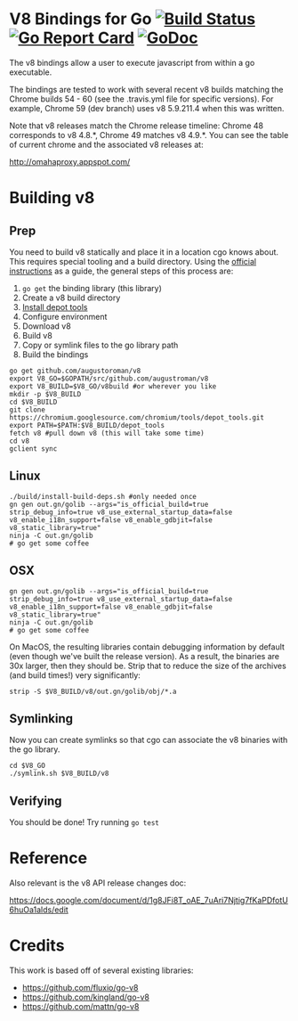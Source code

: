 
# V8 Bindings for Go [![Build Status](https://travis-ci.org/augustoroman/v8.svg?branch=master)](https://travis-ci.org/augustoroman/v8)  [![Go Report Card](https://goreportcard.com/badge/github.com/augustoroman/v8)](https://goreportcard.com/report/github.com/augustoroman/v8)  [![GoDoc](https://godoc.org/github.com/augustoroman/v8?status.svg)](https://godoc.org/github.com/augustoroman/v8)

The v8 bindings allow a user to execute javascript from within a go executable.

The bindings are tested to work with several recent v8 builds matching the
Chrome builds 54 - 60 (see the .travis.yml file for specific versions).  For
example, Chrome 59 (dev branch) uses v8 5.9.211.4 when this was written.

Note that v8 releases match the Chrome release timeline:
Chrome 48 corresponds to v8 4.8.\*, Chrome 49 matches v8 4.9.\*.  You can see
the table of current chrome and the associated v8 releases at:

  http://omahaproxy.appspot.com/

# Building  v8
## Prep
You need to build v8 statically and place it in a location cgo knows about. This requires special tooling and a build directory. Using the [official instructions](https://github.com/v8/v8/wiki/Building-from-Source) as a guide, the general steps of this process are:

1. `go get` the binding library (this library)
1. Create a v8 build directory
1. [Install depot tools](http://commondatastorage.googleapis.com/chrome-infra-docs/flat/depot_tools/docs/html/depot_tools_tutorial.html#_setting_up)
1. Configure environment
1. Download v8
1. Build v8
1. Copy or symlink files to the go library path
1. Build the bindings

```
go get github.com/augustoroman/v8
export V8_GO=$GOPATH/src/github.com/augustroman/v8
export V8_BUILD=$V8_GO/v8build #or wherever you like
mkdir -p $V8_BUILD
cd $V8_BUILD
git clone https://chromium.googlesource.com/chromium/tools/depot_tools.git
export PATH=$PATH:$V8_BUILD/depot_tools
fetch v8 #pull down v8 (this will take some time)
cd v8
gclient sync
```

## Linux
```
./build/install-build-deps.sh #only needed once
gn gen out.gn/golib --args="is_official_build=true strip_debug_info=true v8_use_external_startup_data=false v8_enable_i18n_support=false v8_enable_gdbjit=false v8_static_library=true"
ninja -C out.gn/golib
# go get some coffee
```

## OSX

```
gn gen out.gn/golib --args="is_official_build=true strip_debug_info=true v8_use_external_startup_data=false v8_enable_i18n_support=false v8_enable_gdbjit=false v8_static_library=true"
ninja -C out.gn/golib
# go get some coffee
```

On MacOS, the resulting libraries contain debugging information by default (even
though we've built the release version). As a result, the binaries are 30x
larger, then they should be. Strip that to reduce the size of the archives (and
build times!) very significantly:

```
strip -S $V8_BUILD/v8/out.gn/golib/obj/*.a
```

## Symlinking
Now you can create symlinks so that cgo can associate the v8 binaries with the go library.

```
cd $V8_GO
./symlink.sh $V8_BUILD/v8
```

## Verifying
You should be done! Try running `go test`

# Reference

Also relevant is the v8 API release changes doc:

  https://docs.google.com/document/d/1g8JFi8T_oAE_7uAri7Njtig7fKaPDfotU6huOa1alds/edit


# Credits

This work is based off of several existing libraries:
  * https://github.com/fluxio/go-v8
  * https://github.com/kingland/go-v8
  * https://github.com/mattn/go-v8
